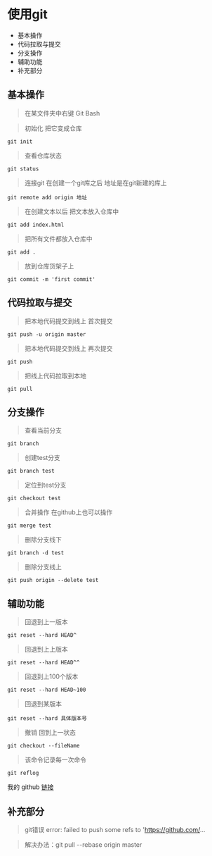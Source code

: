 # 使用git
* 基本操作
* 代码拉取与提交
* 分支操作
* 辅助功能
* 补充部分
## 基本操作
> 在某文件夹中右键 Git Bash

>初始化 把它变成仓库
```
git init
```

>查看仓库状态
```
git status
```

>连接git 在创建一个git库之后  地址是在git新建的库上
```
git remote add origin 地址  
```

>在创建文本以后 把文本放入仓库中
```
git add index.html
```

>把所有文件都放入仓库中
```
git add .
```

>放到仓库货架子上
```
git commit -m 'first commit'
```

## 代码拉取与提交
>把本地代码提交到线上 首次提交
``` 
git push -u origin master
```

>把本地代码提交到线上 再次提交
``` 
git push 
```

>把线上代码拉取到本地
``` 
git pull
```

## 分支操作
>查看当前分支
```
git branch
```

>创建test分支
```
git branch test
```

>定位到test分支
```
git checkout test
```

>合并操作  在github上也可以操作
```
git merge test
```

>删除分支线下
```
git branch -d test
```

>删除分支线上
```
git push origin --delete test
```

## 辅助功能
>回退到上一版本
```
git reset --hard HEAD^
```

>回退到上上版本
```
git reset --hard HEAD^^
```

>回退到上100个版本
```
git reset --hard HEAD~100
```

>回退到某版本
```
git reset --hard 具体版本号
```

>撤销 回到上一状态
```
git checkout --fileName
```

>该命令记录每一次命令
```
git reflog
```

我的 github [链接](https://github.com/CDownPace)

## 补充部分
> git错误 error: failed to push some refs to 'https://github.com/...

> 解决办法：git pull --rebase origin master
